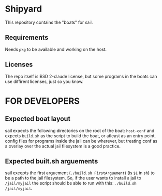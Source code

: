 # Shipyard
This repository contains the "boats" for sail.

  ## Requirements
  Needs `pkg` to be available and working on the host.

  ## Licenses
  The repo itself is BSD 2-claude license, but some programs in the boats can use diffirent licenses, just so you know.

# FOR DEVELOPERS

  ## Expected boat layout
  sail expects the following directories on the root of the boat: `host-conf`
  and expects `build.sh` as the script to build the boat, or atleast as an entry point.
  config files for programs inside the jail can be wherever, but treating conf as a overlay over the actual jail filesystem is a good practice.

  ## Expected built.sh arguements
  sail excepts the first arguement (`./build.sh FirstArguement`) (is `$1` in `sh`) to be a path to the jail filesystem.
  So, if the user wants to install a jail to `/jail/myjail` the script should be able to run with this: `./build.sh /jail/myjail`.
